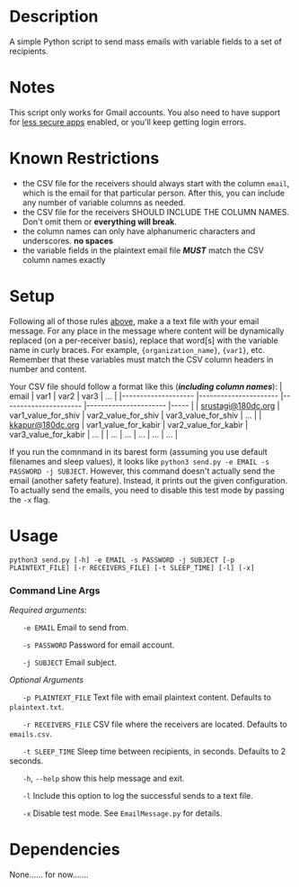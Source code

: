 # Description
A simple Python script to send mass emails with variable fields to a set of recipients.

# Notes
This script only works for Gmail accounts. You also need to have support for [less secure apps](https://myaccount.google.com/lesssecureapps) enabled, or you'll keep getting login errors.

# Known Restrictions
- the CSV file for the receivers should always start with the column `email`, which is the email for that particular person. After this, you can include any number of variable columns as needed.
- the CSV file for the receivers SHOULD INCLUDE THE COLUMN NAMES. Don't omit them or **everything will break**.
- the column names can only have alphanumeric characters and underscores. **no spaces**
- the variable fields in the plaintext email file ***MUST*** match the CSV column names exactly

# Setup
Following all of those rules [above](#known-restrictions), make a a text file with your email message. For any place in the message where content will be dynamically replaced (on a per-receiver basis), replace that word[s] with the variable name in curly braces. For example, `{organization_name}`, `{var1}`, etc. Remember that these variables must match the CSV column headers in number and content.

Your CSV file should follow a format like this (***including column names***):
| email              	| var1                 	| var2                 	| var3                 	| ... 	|
|--------------------	|----------------------	|----------------------	|----------------------	|-----	|
| srustagi@180dc.org 	| var1_value_for_shiv  	| var2_value_for_shiv  	| var3_value_for_shiv  	| ... 	|
| kkapur@180dc.org   	| var1_value_for_kabir 	| var2_value_for_kabir 	| var3_value_for_kabir 	| ... 	|
| ...                	| ...                  	| ...                  	| ...                  	| ... 	|

If you run the comnmand in its barest form (assuming you use default filenames and sleep values), it looks like `python3 send.py -e EMAIL -s PASSWORD -j SUBJECT`. However, this command doesn't actually send the email (another safety feature). Instead, it prints out the given configuration. To actually send the emails, you need to disable this test mode by passing the `-x` flag.

# Usage
`python3 send.py [-h] -e EMAIL -s PASSWORD -j SUBJECT [-p PLAINTEXT_FILE] [-r RECEIVERS_FILE] [-t SLEEP_TIME] [-l] [-x]`

### Command Line Args

*Required arguments:*

&nbsp;&nbsp;&nbsp;&nbsp;&nbsp;&nbsp;`-e EMAIL`           Email to send from.

&nbsp;&nbsp;&nbsp;&nbsp;&nbsp;&nbsp;`-s PASSWORD`        Password for email account.

&nbsp;&nbsp;&nbsp;&nbsp;&nbsp;&nbsp;`-j SUBJECT`         Email subject.

*Optional Arguments*

&nbsp;&nbsp;&nbsp;&nbsp;&nbsp;&nbsp;`-p PLAINTEXT_FILE`  Text file with email plaintext content. Defaults to `plaintext.txt`.
  
&nbsp;&nbsp;&nbsp;&nbsp;&nbsp;&nbsp;`-r RECEIVERS_FILE`  CSV file where the receivers are located. Defaults to `emails.csv`.
  
&nbsp;&nbsp;&nbsp;&nbsp;&nbsp;&nbsp;`-t SLEEP_TIME`      Sleep time between recipients, in seconds. Defaults to 2 seconds.

&nbsp;&nbsp;&nbsp;&nbsp;&nbsp;&nbsp;`-h`, `--help`       show this help message and exit.

&nbsp;&nbsp;&nbsp;&nbsp;&nbsp;&nbsp;`-l`                 Include this option to log the successful sends to a text file.

&nbsp;&nbsp;&nbsp;&nbsp;&nbsp;&nbsp;`-x`                 Disable test mode. See `EmailMessage.py` for details.

# Dependencies
None...... for now.......
